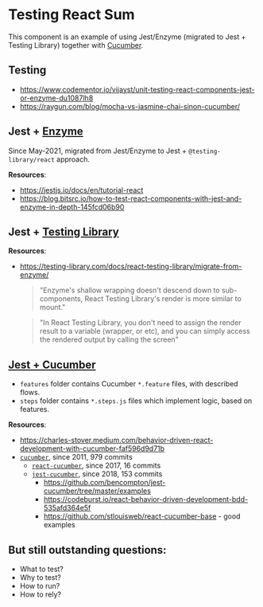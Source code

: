 # Testing React Sum

This component is an example of using Jest/Enzyme (migrated to Jest + Testing Library) together with [Cucumber](https://github.com/cucumber/cucumber-js).


## Testing
  - https://www.codementor.io/vijayst/unit-testing-react-components-jest-or-enzyme-du1087lh8
  - https://raygun.com/blog/mocha-vs-jasmine-chai-sinon-cucumber/


## Jest + [Enzyme](https://enzymejs.github.io/enzyme/docs/guides/jest.html)
Since May-2021, migrated from Jest/Enzyme to Jest + `@testing-library/react` approach.

**Resources**:

- https://jestjs.io/docs/en/tutorial-react
- https://blog.bitsrc.io/how-to-test-react-components-with-jest-and-enzyme-in-depth-145fcd06b90


## Jest + [Testing Library](https://testing-library.com/)

**Resources**:

- https://testing-library.com/docs/react-testing-library/migrate-from-enzyme/

    > "Enzyme's shallow wrapping doesn't descend down to sub-components, React Testing Library's render is more similar to mount."

    > "In React Testing Library, you don't need to assign the render result to a variable (wrapper, or etc), and you can simply access the rendered output by calling the screen"


## [Jest + Cucumber](https://github.com/bencompton/jest-cucumber)

- `features` folder contains Cucumber `*.feature` files, with described flows.
- `steps` folder contains `*.steps.js` files which implement logic, based on features.

**Resources**:

- https://charles-stover.medium.com/behavior-driven-react-development-with-cucumber-faf596d9d71b
- [`cucumber`](https://github.com/cucumber/cucumber-js), since 2011, 979 commits
  - [`react-cucumber`](https://github.com/pzavolinsky/react-cucumber), since 2017, 16 commits
  - [`jest-cucumber`](https://github.com/bencompton/jest-cucumber), since 2018, 153 commits
    - https://github.com/bencompton/jest-cucumber/tree/master/examples
    - https://codeburst.io/react-behavior-driven-development-bdd-535afd364e5f
    - https://github.com/stlouisweb/react-cucumber-base - good examples




## But still outstanding questions:

- What to test?
- Why to test?
- How to run?
- How to rely?
